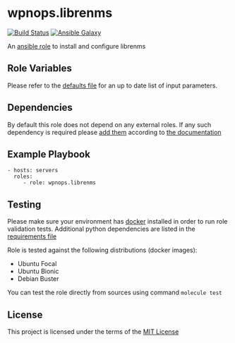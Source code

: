 # wpnops.librenms

[![Build Status](https://github.com/wpnops/ansible-role-librenms/workflows/CI/badge.svg)](https://github.com/wpnops/ansible-role-librenms/actions)
[![Ansible Galaxy](http://img.shields.io/badge/ansible--galaxy-wpnops.librenms-blue.svg)](https://galaxy.ansible.com/wpninfra/librenms/)

An [ansible role](https://galaxy.ansible.com/wpnops/librenms) to install and configure librenms

## Role Variables

Please refer to the [defaults file](/defaults/main.yml) for an up to date list of input parameters.

## Dependencies

By default this role does not depend on any external roles. If any such dependency is required please [add them](/meta/main.yml) according to [the documentation](http://docs.ansible.com/ansible/playbooks_roles.html#role-dependencies)

## Example Playbook

```
- hosts: servers
  roles:
     - role: wpnops.librenms
```

## Testing

Please make sure your environment has [docker](https://www.docker.com) installed in order to run role validation tests. Additional python dependencies are listed in the [requirements file](https://github.com/nephelaiio/ansible-role-requirements/blob/master/requirements.txt)

Role is tested against the following distributions (docker images):

  * Ubuntu Focal
  * Ubuntu Bionic
  * Debian Buster

You can test the role directly from sources using command ` molecule test `

## License

This project is licensed under the terms of the [MIT License](/LICENSE)

